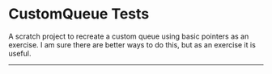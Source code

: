 # CustomQueue Tests

A scratch project to recreate a custom queue using basic pointers as an exercise.  I am sure there are better ways to do this, but as an exercise it is useful.

---

